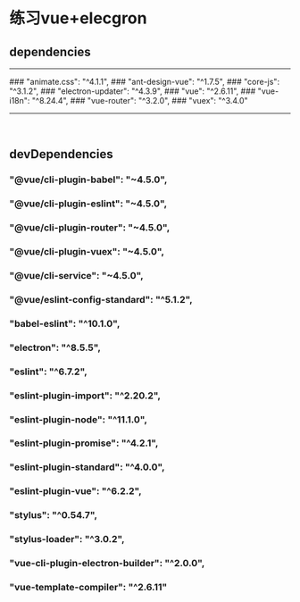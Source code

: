 # 练习vue+elecgron

## dependencies
<hr>
### "animate.css": "^4.1.1",
### "ant-design-vue": "^1.7.5",
### "core-js": "^3.1.2",
### "electron-updater": "^4.3.9",
### "vue": "^2.6.11",
### "vue-i18n": "^8.24.4",
### "vue-router": "^3.2.0",
### "vuex": "^3.4.0"
<hr>
<br>

## devDependencies
### "@vue/cli-plugin-babel": "~4.5.0",
### "@vue/cli-plugin-eslint": "~4.5.0",
### "@vue/cli-plugin-router": "~4.5.0",
### "@vue/cli-plugin-vuex": "~4.5.0",
### "@vue/cli-service": "~4.5.0",
### "@vue/eslint-config-standard": "^5.1.2",
### "babel-eslint": "^10.1.0",
### "electron": "^8.5.5",
### "eslint": "^6.7.2",
### "eslint-plugin-import": "^2.20.2",
### "eslint-plugin-node": "^11.1.0",
### "eslint-plugin-promise": "^4.2.1",
### "eslint-plugin-standard": "^4.0.0",
### "eslint-plugin-vue": "^6.2.2",
### "stylus": "^0.54.7",
### "stylus-loader": "^3.0.2",
### "vue-cli-plugin-electron-builder": "^2.0.0",
### "vue-template-compiler": "^2.6.11"
